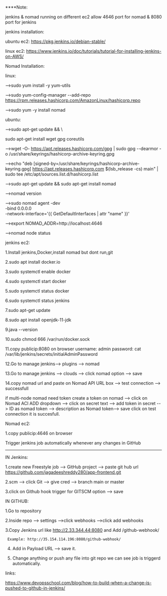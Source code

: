 ****Note:

jenkins & nomad running on different ec2
allow 4646 port for nomad & 8080 port for jenkins 

jenkins installation:

ubuntu ec2: https://pkg.jenkins.io/debian-stable/

linux ec2: https://www.jenkins.io/doc/tutorials/tutorial-for-installing-jenkins-on-AWS/

Nomad Installation:

linux:

-->sudo yum install -y yum-utils

-->sudo yum-config-manager --add-repo https://rpm.releases.hashicorp.com/AmazonLinux/hashicorp.repo

-->sudo yum -y install nomad

ubuntu:

-->sudo apt-get update && \

  sudo apt-get install wget gpg coreutils
  
-->wget -O- https://apt.releases.hashicorp.com/gpg | sudo gpg --dearmor -o /usr/share/keyrings/hashicorp-archive-keyring.gpg

-->echo "deb [signed-by=/usr/share/keyrings/hashicorp-archive-keyring.gpg] https://apt.releases.hashicorp.com $(lsb_release -cs) main" | sudo tee /etc/apt/sources.list.d/hashicorp.list

-->sudo apt-get update && sudo apt-get install nomad

-->nomad version

-->sudo nomad agent -dev \
  -bind 0.0.0.0 \
  -network-interface='{{ GetDefaultInterfaces | attr "name" }}'
  
-->export NOMAD_ADDR=http://localhost:4646

-->nomad node status

jenkins ec2: 

1.Install jenkins,Docker,install nomad but dont run,git 

2.sudo apt install docker.io 

3.sudo systemctl enable docker

4.sudo systemctl start docker 

5.sudo systemctl status docker

6.sudo systemctl status jenkins

7.sudo apt-get update

8.sudo apt install openjdk-11-jdk

9.java --version

10.sudo chmod 666 /var/run/docker.sock

11.copy publicip:8080 on browser 
  username: admin
  password: cat /var/lib/jenkins/secrets/initialAdminPassword
  
12.Go to manage jenkins--> plugins --> nomad

13.Go to manage jenkins --> clouds --> click nomad option --> save

14.copy nomad url and paste on Nomad API URL box --> test connection --> successfull

if multi-node nomad need token 
create a token on nomad --> click on Nomad ACl ADD dropdown --> click on secret text --> add token in secret --> ID as nomad token --> description as Nomad token--> save 
click on test connection it is succesfull. 

Nomad ec2:

1.copy publicip:4646 on browser 



Trigger jenkins job automatically whenever any changes in GitHub

------------------------------------------------------------------
IN Jenkins:

1.create new Freestyle job --> GitHub project --> paste git hub url https://github.com/jagadeeshreddy280/app-frontend.git

2.scm --> click Git --> give cred --> branch main or master

3.click on Github hook trigger for GITSCM option --> save

IN GITHUB:

1.Go to repository 

2.Inside repo --> settings -->click webhooks -->click add webhooks

3.Copy Jenkins url like http://2.33.344.44:8080 and Add /github-webhook/

     Example: http://35.154.114.196:8080/github-webhook/
     
4. Add in Payload URL --> save it.

5. Change anything or push any file into git repo we can see job is triggerd automatically.


links:

https://www.devopsschool.com/blog/how-to-build-when-a-change-is-pushed-to-github-in-jenkins/
